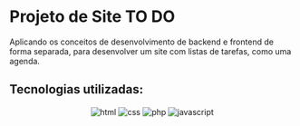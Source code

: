 # Projeto de Site TO DO

Aplicando os conceitos de desenvolvimento de backend e frontend de forma separada, para desenvolver um site com listas de tarefas, como uma agenda.


## Tecnologias utilizadas:

<div style="display: inline_block>
    <img alt="html" align="center" src="https://img.shields.io/badge/HTML-239120?style=for-the-badge&logo=html5&logoColor=white"/>
    <img alt="html" align="center" src="https://img.shields.io/badge/HTML-239120?style=for-the-badge&logo=html5&logoColor=white"/>
    <img alt="css" align="center" src="https://img.shields.io/badge/CSS3-1572B6?style=for-the-badge&logo=css3&logoColor=white"/>
    <img alt="php" align="center" src="https://img.shields.io/badge/PHP-777BB4?style=for-the-badge&logo=php&logoColor=white"/>
    <img alt="javascript" align="center" src="https://img.shields.io/badge/JavaScript-323330?style=for-the-badge&logo=javascript&logoColor=F7DF1E"/>
</div>




